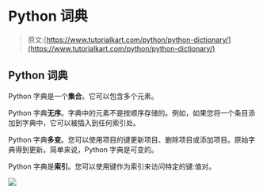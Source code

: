 # Python 词典

> 原文:[https://www.tutorialkart.com/python/python-dictionary/](https://www.tutorialkart.com/python/python-dictionary/)

## Python 词典

Python 字典是一个**集合**。它可以包含多个元素。

Python 字典**无序**。字典中的元素不是按顺序存储的。例如，如果您将一个条目添加到字典中，它可以被插入到任何索引处。

Python 字典**多变**。您可以使用项目的键更新项目、删除项目或添加项目。原始字典得到更新。简单来说，Python 字典是可变的。

Python 字典是**索引**。您可以使用键作为索引来访问特定的键:值对。

[![](../Images/925da31b32d6bc3827932f6c8afb11bb.png)](https://www.tutorialkart.com/)